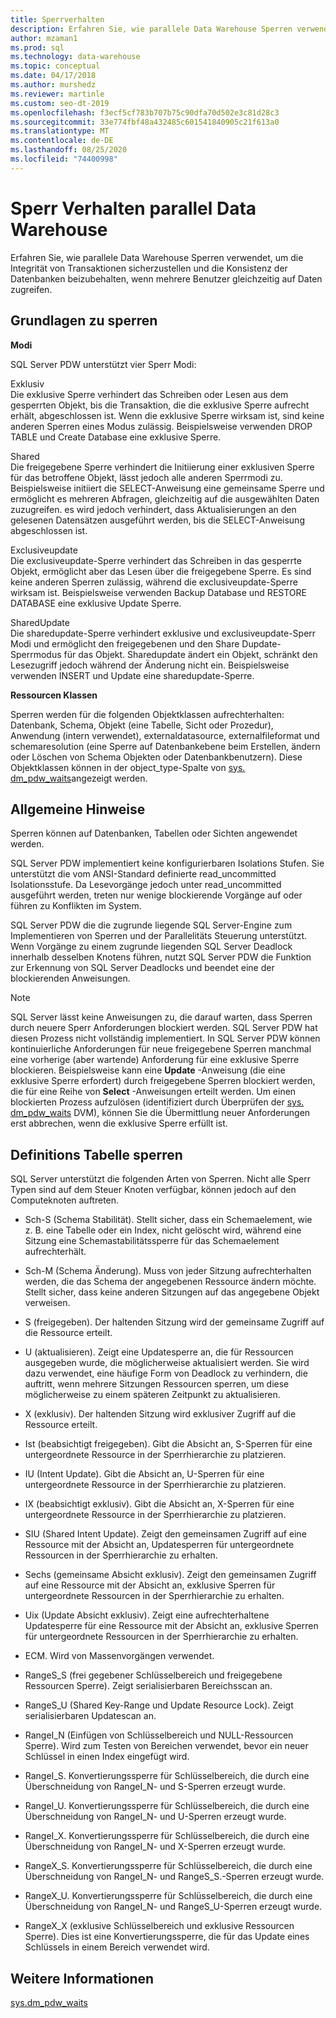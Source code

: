 ```yaml
---
title: Sperrverhalten
description: Erfahren Sie, wie parallele Data Warehouse Sperren verwendet, um die Integrität von Transaktionen sicherzustellen und die Konsistenz der Datenbanken beizubehalten, wenn mehrere Benutzer gleichzeitig auf Daten zugreifen.
author: mzaman1
ms.prod: sql
ms.technology: data-warehouse
ms.topic: conceptual
ms.date: 04/17/2018
ms.author: murshedz
ms.reviewer: martinle
ms.custom: seo-dt-2019
ms.openlocfilehash: f3ecf5cf783b707b75c90dfa70d502e3c81d28c3
ms.sourcegitcommit: 33e774fbf48a432485c601541840905c21f613a0
ms.translationtype: MT
ms.contentlocale: de-DE
ms.lasthandoff: 08/25/2020
ms.locfileid: "74400998"
---
```

# <a name="locking-behavior-in-parallel-data-warehouse"></a>Sperr Verhalten parallel Data Warehouse
Erfahren Sie, wie parallele Data Warehouse Sperren verwendet, um die Integrität von Transaktionen sicherzustellen und die Konsistenz der Datenbanken beizubehalten, wenn mehrere Benutzer gleichzeitig auf Daten zugreifen.  
  
## <a name="locking-basics"></a><a name="Basics"></a>Grundlagen zu sperren  
**Modi**  
  
SQL Server PDW unterstützt vier Sperr Modi:  
  
Exklusiv  
Die exklusive Sperre verhindert das Schreiben oder Lesen aus dem gesperrten Objekt, bis die Transaktion, die die exklusive Sperre aufrecht erhält, abgeschlossen ist. Wenn die exklusive Sperre wirksam ist, sind keine anderen Sperren eines Modus zulässig. Beispielsweise verwenden DROP TABLE und Create Database eine exklusive Sperre.  
  
Shared  
Die freigegebene Sperre verhindert die Initiierung einer exklusiven Sperre für das betroffene Objekt, lässt jedoch alle anderen Sperrmodi zu. Beispielsweise initiiert die SELECT-Anweisung eine gemeinsame Sperre und ermöglicht es mehreren Abfragen, gleichzeitig auf die ausgewählten Daten zuzugreifen. es wird jedoch verhindert, dass Aktualisierungen an den gelesenen Datensätzen ausgeführt werden, bis die SELECT-Anweisung abgeschlossen ist.  
  
Exclusiveupdate  
Die exclusiveupdate-Sperre verhindert das Schreiben in das gesperrte Objekt, ermöglicht aber das Lesen über die freigegebene Sperre. Es sind keine anderen Sperren zulässig, während die exclusiveupdate-Sperre wirksam ist. Beispielsweise verwenden Backup Database und RESTORE DATABASE eine exklusive Update Sperre.  
  
SharedUpdate  
Die sharedupdate-Sperre verhindert exklusive und exclusiveupdate-Sperr Modi und ermöglicht den freigegebenen und den Share Dupdate-Sperrmodus für das Objekt. Sharedupdate ändert ein Objekt, schränkt den Lesezugriff jedoch während der Änderung nicht ein. Beispielsweise verwenden INSERT und Update eine sharedupdate-Sperre.  
  
**Ressourcen Klassen**  
  
Sperren werden für die folgenden Objektklassen aufrechterhalten: Datenbank, Schema, Objekt (eine Tabelle, Sicht oder Prozedur), Anwendung (intern verwendet), externaldatasource, externalfileformat und schemaresolution (eine Sperre auf Datenbankebene beim Erstellen, ändern oder Löschen von Schema Objekten oder Datenbankbenutzern). Diese Objektklassen können in der object_type-Spalte von [sys. dm_pdw_waits](../relational-databases/system-dynamic-management-views/sys-dm-pdw-waits-transact-sql.md)angezeigt werden.  
  
## <a name="general-remarks"></a><a name="Remarks"></a>Allgemeine Hinweise  
Sperren können auf Datenbanken, Tabellen oder Sichten angewendet werden.  
  
SQL Server PDW implementiert keine konfigurierbaren Isolations Stufen. Sie unterstützt die vom ANSI-Standard definierte read_uncommitted Isolationsstufe. Da Lesevorgänge jedoch unter read_uncommitted ausgeführt werden, treten nur wenige blockierende Vorgänge auf oder führen zu Konflikten im System.  
  
SQL Server PDW die die zugrunde liegende SQL Server-Engine zum Implementieren von Sperren und der Parallelitäts Steuerung unterstützt. Wenn Vorgänge zu einem zugrunde liegenden SQL Server Deadlock innerhalb desselben Knotens führen, nutzt SQL Server PDW die Funktion zur Erkennung von SQL Server Deadlocks und beendet eine der blockierenden Anweisungen.  
  
> [!NOTE]  
> SQL Server lässt keine Anweisungen zu, die darauf warten, dass Sperren durch neuere Sperr Anforderungen blockiert werden. SQL Server PDW hat diesen Prozess nicht vollständig implementiert. In SQL Server PDW können kontinuierliche Anforderungen für neue freigegebene Sperren manchmal eine vorherige (aber wartende) Anforderung für eine exklusive Sperre blockieren. Beispielsweise kann eine **Update** -Anweisung (die eine exklusive Sperre erfordert) durch freigegebene Sperren blockiert werden, die für eine Reihe von **Select** -Anweisungen erteilt werden. Um einen blockierten Prozess aufzulösen (identifiziert durch Überprüfen der [sys. dm_pdw_waits](../relational-databases/system-dynamic-management-views/sys-dm-pdw-waits-transact-sql.md) DVM), können Sie die Übermittlung neuer Anforderungen erst abbrechen, wenn die exklusive Sperre erfüllt ist.  
  
## <a name="lock-definition-table"></a>Definitions Tabelle sperren  
SQL Server unterstützt die folgenden Arten von Sperren. Nicht alle Sperr Typen sind auf dem Steuer Knoten verfügbar, können jedoch auf den Computeknoten auftreten.  
  
-   Sch-S (Schema Stabilität). Stellt sicher, dass ein Schemaelement, wie z. B. eine Tabelle oder ein Index, nicht gelöscht wird, während eine Sitzung eine Schemastabilitätssperre für das Schemaelement aufrechterhält.  
  
-   Sch-M (Schema Änderung). Muss von jeder Sitzung aufrechterhalten werden, die das Schema der angegebenen Ressource ändern möchte. Stellt sicher, dass keine anderen Sitzungen auf das angegebene Objekt verweisen.  
  
-   S (freigegeben). Der haltenden Sitzung wird der gemeinsame Zugriff auf die Ressource erteilt.  
  
-   U (aktualisieren). Zeigt eine Updatesperre an, die für Ressourcen ausgegeben wurde, die möglicherweise aktualisiert werden. Sie wird dazu verwendet, eine häufige Form von Deadlock zu verhindern, die auftritt, wenn mehrere Sitzungen Ressourcen sperren, um diese möglicherweise zu einem späteren Zeitpunkt zu aktualisieren.  
  
-   X (exklusiv). Der haltenden Sitzung wird exklusiver Zugriff auf die Ressource erteilt.  
  
-   Ist (beabsichtigt freigegeben). Gibt die Absicht an, S-Sperren für eine untergeordnete Ressource in der Sperrhierarchie zu platzieren.  
  
-   IU (Intent Update). Gibt die Absicht an, U-Sperren für eine untergeordnete Ressource in der Sperrhierarchie zu platzieren.  
  
-   IX (beabsichtigt exklusiv). Gibt die Absicht an, X-Sperren für eine untergeordnete Ressource in der Sperrhierarchie zu platzieren.  
  
-   SIU (Shared Intent Update). Zeigt den gemeinsamen Zugriff auf eine Ressource mit der Absicht an, Updatesperren für untergeordnete Ressourcen in der Sperrhierarchie zu erhalten.  
  
-   Sechs (gemeinsame Absicht exklusiv). Zeigt den gemeinsamen Zugriff auf eine Ressource mit der Absicht an, exklusive Sperren für untergeordnete Ressourcen in der Sperrhierarchie zu erhalten.  
  
-   Uix (Update Absicht exklusiv). Zeigt eine aufrechterhaltene Updatesperre für eine Ressource mit der Absicht an, exklusive Sperren für untergeordnete Ressourcen in der Sperrhierarchie zu erhalten.  
  
-   ECM. Wird von Massenvorgängen verwendet.  
  
-   RangeS_S (frei gegebener Schlüsselbereich und freigegebene Ressourcen Sperre). Zeigt serialisierbaren Bereichsscan an.  
  
-   RangeS_U (Shared Key-Range und Update Resource Lock). Zeigt serialisierbaren Updatescan an.  
  
-   RangeI_N (Einfügen von Schlüsselbereich und NULL-Ressourcen Sperre). Wird zum Testen von Bereichen verwendet, bevor ein neuer Schlüssel in einen Index eingefügt wird.  
  
-   RangeI_S. Konvertierungssperre für Schlüsselbereich, die durch eine Überschneidung von RangeI_N- und S-Sperren erzeugt wurde.  
  
-   RangeI_U. Konvertierungssperre für Schlüsselbereich, die durch eine Überschneidung von RangeI_N- und U-Sperren erzeugt wurde.  
  
-   RangeI_X. Konvertierungssperre für Schlüsselbereich, die durch eine Überschneidung von RangeI_N- und X-Sperren erzeugt wurde.  
  
-   RangeX_S. Konvertierungssperre für Schlüsselbereich, die durch eine Überschneidung von RangeI_N- und RangeS_S.-Sperren erzeugt wurde.  
  
-   RangeX_U. Konvertierungssperre für Schlüsselbereich, die durch eine Überschneidung von RangeI_N- und RangeS_U-Sperren erzeugt wurde.  
  
-   RangeX_X (exklusive Schlüsselbereich und exklusive Ressourcen Sperre). Dies ist eine Konvertierungssperre, die für das Update eines Schlüssels in einem Bereich verwendet wird.  
  
## <a name="see-also"></a>Weitere Informationen  
<!-- MISSING LINKS 
[Common Metadata Query Examples &#40;SQL Server PDW&#41;](../sqlpdw/common-metadata-query-examples-sql-server-pdw.md)  
-->
[sys.dm_pdw_waits](../relational-databases/system-dynamic-management-views/sys-dm-pdw-waits-transact-sql.md)  
  
